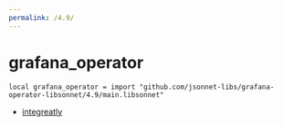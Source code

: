 ```yaml
---
permalink: /4.9/
---
```


# grafana_operator

```jsonnet
local grafana_operator = import "github.com/jsonnet-libs/grafana-operator-libsonnet/4.9/main.libsonnet"
```



* [integreatly](integreatly/index.md)